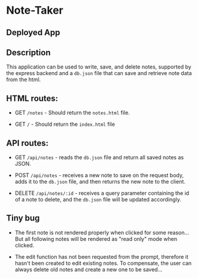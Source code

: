 # Note-Taker

## Deployed App



## Description

This application can be used to write, save, and delete notes, supported by the express backend and a `db.json` file that can save and retrieve note data from the html.


## HTML routes:

  * GET `/notes` - Should return the `notes.html` file.

  * GET `/` - Should return the `index.html` file


## API routes:

  * GET `/api/notes` - reads the `db.json` file and return all saved notes as JSON.

  * POST `/api/notes` - receives a new note to save on the request body, adds it to the `db.json` file, and then returns the new note to the client.

  * DELETE `/api/notes/:id` - receives a query parameter containing the id of a note to delete, and the `db.json` file will be updated accordingly.


## Tiny bug

  * The first note is not rendered properly when clicked for some reason... But all following notes will be rendered as "read only" mode when clicked.

  * The edit function has not been requested from the prompt, therefore it hasn't been created to edit existing notes. To compensate, the user can always delete old notes and create a new one to be saved...


